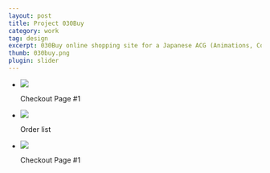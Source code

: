```yaml
---
layout: post
title: Project 030Buy
category: work
tag: design
excerpt: 030Buy online shopping site for a Japanese ACG (Animations, Comics and Games) community
thumb: 030buy.png
plugin: slider
---
```


<div class="flexslider">
  <ul class="slides">
    <li>
      <p class=browser><img src="{{ site.file }}/030buy-01.png"></p>
      <p class="flex-caption">Checkout Page #1</p>
    </li>
    <li>
      <p class=browser><img src="{{ site.file }}/030buy-04.png"></p>
      <p class="flex-caption">Order list</p>
    </li>
    <li>
      <p class=browser><img src="{{ site.file }}/030buy-02.png"></p>
      <p class="flex-caption">Checkout Page #1</p>
    </li>
  </ul>
</div><!-- .flexslider -->